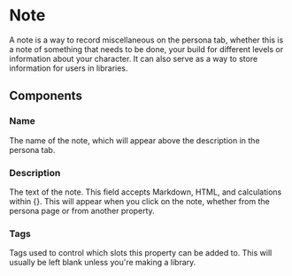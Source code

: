 # Note

A note is a way to record miscellaneous on the persona tab, whether this is a note of something that needs to be done, your build for different levels or information about your character. It can also serve as a way to store information for users in libraries.

## Components

### Name

The name of the note, which will appear above the description in the persona tab.

### Description

The text of the note. This field accepts Markdown, HTML, and calculations within {}. This will appear when you click on the note, whether from the persona page or from another property.

### Tags

Tags used to control which slots this property can be added to. This will usually be left blank unless you're making a library.
